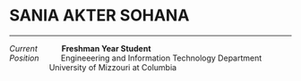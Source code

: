 # SANIA AKTER SOHANA
---------------------
*Current*&nbsp;&nbsp;&nbsp;&nbsp;&nbsp;&nbsp;&nbsp;&nbsp;&nbsp;&nbsp; **Freshman Year Student**   
*Position*&nbsp;&nbsp;&nbsp;&nbsp;&nbsp;&nbsp;&nbsp;&nbsp;&nbsp;&nbsp;Engineeering and Information Technology Department  
&nbsp;&nbsp;&nbsp;&nbsp;&nbsp;&nbsp;&nbsp;&nbsp;&nbsp;&nbsp;&nbsp;&nbsp;&nbsp;&nbsp;&nbsp;&nbsp;&nbsp;&nbsp;University of Mizzouri at Columbia  

